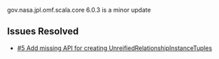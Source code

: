gov.nasa.jpl.omf.scala.core 6.0.3 is a minor update

## Issues Resolved

- [#5 Add missing API for creating UnreifiedRelationshipInstanceTuples](https://github.com/JPL-IMCE/gov.nasa.jpl.omf.scala.core/issues/5)

